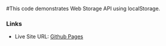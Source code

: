 #This code demonstrates Web Storage API using localStorage.

### Links
- Live Site URL: [Github Pages](https://calebomondi.github.io/localstorage/)


